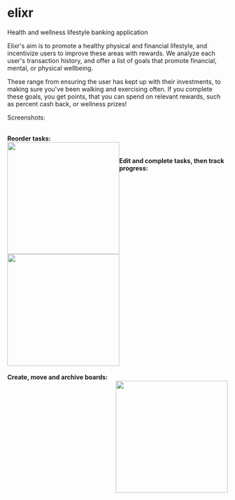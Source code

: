 # elixr
Health and wellness lifestyle banking application

Elixr's aim is to promote a healthy physical and financial lifestyle, and incentivize users to improve these areas with rewards. We analyze each user's transaction history, and offer a list of goals that promote financial, mental, or physical wellbeing.

These range from ensuring the user has kept up with their investments, to making sure you've been walking and exercising often. If you complete these goals, you get points, that you can spend on relevant rewards, such as percent cash back, or wellness prizes!

Screenshots:
<p align:"center"><br>
<b>Reorder tasks:</b> <br>
<img src="https://imgur.com/k9Xfxq4" style="float:left;"width="256"> <br><br>
<b>Edit and complete tasks, then track progress:</b> <br>
<img src="https://imgur.com/mIlUwqK" style="float:center;"width="256"> <br><br>
<b>Create, move and archive boards:</b> <br>
<img src="https://imgur.com/WecKH9h" style="float:right;"width="256"><br>
</p>
